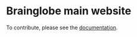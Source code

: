 # Brainglobe main website
To contribute, please see the 
[documentation](https://brainglobe.info/community/developers/index.html#to-improve-the-documentation).